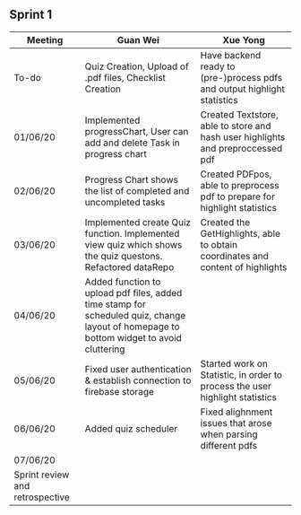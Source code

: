 ## Sprint 1

Meeting|Guan Wei|Xue Yong
---|--------|--------
To-do|Quiz Creation, Upload of .pdf files, Checklist Creation| Have backend ready to (pre-)process pdfs and output highlight statistics|
01/06/20|Implemented progressChart, User can add and delete Task in progress chart| Created Textstore, able to store and hash user highlights and preproccessed pdf|
02/06/20|Progress Chart shows the list of completed and uncompleted tasks| Created PDFpos, able to preprocess pdf to prepare for highlight statistics|
03/06/20|Implemented create Quiz function. Implemented view quiz which shows the quiz questons. Refactored dataRepo| Created the GetHighlights, able to obtain coordinates and content of highlights|
04/06/20|Added function to upload pdf files, added time stamp for scheduled quiz, change layout of homepage to bottom widget to avoid cluttering|
05/06/20|Fixed user authentication & establish connection to firebase storage| Started work on Statistic, in order to process the user highlight statistics|
06/06/20|Added quiz scheduler|Fixed alighnment issues that arose when parsing different pdfs|
07/06/20||
Sprint review and retrospective||
